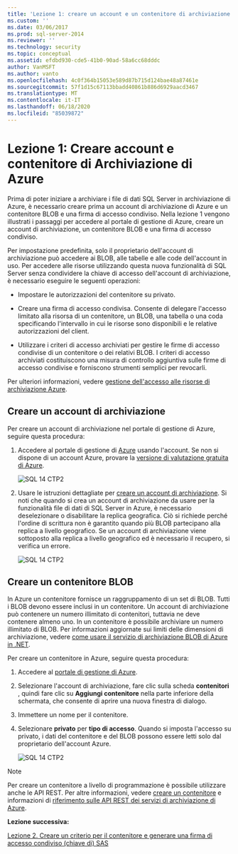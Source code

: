 ```yaml
---
title: 'Lezione 1: creare un account e un contenitore di archiviazione di Azure | Microsoft Docs'
ms.custom: ''
ms.date: 03/06/2017
ms.prod: sql-server-2014
ms.reviewer: ''
ms.technology: security
ms.topic: conceptual
ms.assetid: efdbd930-cde5-41b0-90ad-58a6cc68dddc
author: VanMSFT
ms.author: vanto
ms.openlocfilehash: 4c0f364b15053e589d87b715d124bae48a87461e
ms.sourcegitcommit: 57f1d15c67113bbadd40861b886d6929aacd3467
ms.translationtype: MT
ms.contentlocale: it-IT
ms.lasthandoff: 06/18/2020
ms.locfileid: "85039872"
---
```

# <a name="lesson-1-create-azure-storage-account-and-container"></a>Lezione 1: Creare account e contenitore di Archiviazione di Azure
  Prima di poter iniziare a archiviare i file di dati SQL Server in archiviazione di Azure, è necessario creare prima un account di archiviazione di Azure e un contenitore BLOB e una firma di accesso condiviso. Nella lezione 1 vengono illustrati i passaggi per accedere al portale di gestione di Azure, creare un account di archiviazione, un contenitore BLOB e una firma di accesso condiviso.  
  
 Per impostazione predefinita, solo il proprietario dell'account di archiviazione può accedere ai BLOB, alle tabelle e alle code dell'account in uso. Per accedere alle risorse utilizzando questa nuova funzionalità di SQL Server senza condividere la chiave di accesso dell'account di archiviazione, è necessario eseguire le seguenti operazioni:  
  
-   Impostare le autorizzazioni del contenitore su privato.  
  
-   Creare una firma di accesso condivisa. Consente di delegare l'accesso limitato alla risorsa di un contenitore, un BLOB, una tabella o una coda specificando l'intervallo in cui le risorse sono disponibili e le relative autorizzazioni del client.  
  
-   Utilizzare i criteri di accesso archiviati per gestire le firme di accesso condivise di un contenitore o dei relativi BLOB. I criteri di accesso archiviati costituiscono una misura di controllo aggiuntiva sulle firme di accesso condivise e forniscono strumenti semplici per revocarli.  
  
 Per ulteriori informazioni, vedere [gestione dell'accesso alle risorse di archiviazione Azure](https://msdn.microsoft.com/library/windowsazure/ee393343.aspx).  
  
## <a name="create-storage-account"></a>Creare un account di archiviazione  
 Per creare un account di archiviazione nel portale di gestione di Azure, seguire questa procedura:  
  
1.  Accedere al portale di gestione di [Azure](https://manage.windowsazure.com) usando l'account. Se non si dispone di un account Azure, provare la [versione di valutazione gratuita di Azure](https://www.windowsazure.com/pricing/free-trial/).  
  
     ![SQL 14 CTP2](../../2014/tutorials/media/ss-was-tutlesson-1-1.gif "SQL 14 CTP2")  
  
2.  Usare le istruzioni dettagliate per [creare un account di archiviazione](https://azure.microsoft.com/documentation/articles/storage-create-storage-account/). Si noti che quando si crea un account di archiviazione da usare per la funzionalità file di dati di SQL Server in Azure, è necessario deselezionare o disabilitare la replica geografica. Ciò si richiede perché l'ordine di scrittura non è garantito quando più BLOB partecipano alla replica a livello geografico. Se un account di archiviazione viene sottoposto alla replica a livello geografico ed è necessario il recupero, si verifica un errore.  
  
     ![SQL 14 CTP2](../../2014/tutorials/media/ss-was-tutlesson-1-2.gif "SQL 14 CTP2")  
  
## <a name="create-a-blob-container"></a>Creare un contenitore BLOB  
 In Azure un contenitore fornisce un raggruppamento di un set di BLOB. Tutti i BLOB devono essere inclusi in un contenitore. Un account di archiviazione può contenere un numero illimitato di contenitori, tuttavia ne deve contenere almeno uno. In un contenitore è possibile archiviare un numero illimitato di BLOB. Per informazioni aggiornate sui limiti delle dimensioni di archiviazione, vedere [come usare il servizio di archiviazione BLOB di Azure in .NET](https://www.windowsazure.com/develop/net/how-to-guides/blob-storage/).  
  
 Per creare un contenitore in Azure, seguire questa procedura:  
  
1.  Accedere al [portale di gestione di Azure](https://manage.windowsazure.com).  
  
2.  Selezionare l'account di archiviazione, fare clic sulla scheda **contenitori** , quindi fare clic su **Aggiungi contenitore** nella parte inferiore della schermata, che consente di aprire una nuova finestra di dialogo.  
  
3.  Immettere un nome per il contenitore.  
  
4.  Selezionare **privato** per **tipo di accesso**. Quando si imposta l'accesso su privato, i dati del contenitore e del BLOB possono essere letti solo dal proprietario dell'account Azure.  
  
     ![SQL 14 CTP2](../../2014/tutorials/media/ss-was-tutlesson-1-4.gif "SQL 14 CTP2")  
  
> [!NOTE]  
>  Per creare un contenitore a livello di programmazione è possibile utilizzare anche le API REST. Per altre informazioni, vedere [creare un contenitore](https://msdn.microsoft.com/library/windowsazure/dd179468.aspx) e informazioni di [riferimento sulle API REST dei servizi di archiviazione di Azure](https://msdn.microsoft.com/library/windowsazure/dd179355.aspx).  
  
 **Lezione successiva:**  
  
 [Lezione 2. Creare un criterio per il contenitore e generare una firma di accesso condiviso &#40;chiave di&#41; SAS](../relational-databases/lesson-1-create-stored-access-policy-and-shared-access-signature.md)  
  
